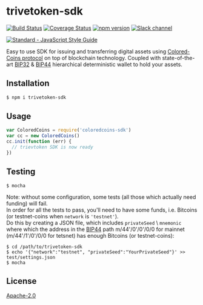 # trivetoken-sdk
[![Build Status](https://travis-ci.org/Colored-Coins/colored-coins-sdk.svg?branch=master)](https://travis-ci.org/Colored-Coins/colored-coins-sdk)
[![Coverage Status](https://coveralls.io/repos/github/Colored-Coins/colored-coins-sdk/badge.svg?branch=master)](https://coveralls.io/github/Colored-Coins/colored-coins-sdk?branch=master)
[![npm version](https://badge.fury.io/js/coloredcoins-sdk.svg)](http://badge.fury.io/js/coloredcoins-sdk)
[![Slack channel](http://slack.coloredcoins.org/badge.svg)](http://slack.coloredcoins.org)

[![Standard - JavaScript Style Guide](https://cdn.rawgit.com/feross/standard/master/badge.svg)](https://github.com/feross/standard)

Easy to use SDK for issuing and transferring digital assets using [Colored-Coins protocol](https://github.com/Colored-Coins/Colored-Coins-Protocol-Specification) on top of blockchain technology.
Coupled with state-of-the-art [BIP32](https://github.com/bitcoin/bips/blob/master/bip-0032.mediawiki) & [BIP44](https://github.com/bitcoin/bips/blob/master/bip-0044.mediawiki) hierarchical deterministic wallet to hold your assets.

## Installation

```sh
$ npm i trivetoken-sdk
```
## Usage

```js
var ColoredCoins = require('coloredcoins-sdk')
var cc = new ColoredCoins()
cc.init(function (err) {
  // trievtoken SDK is now ready
})
```

## Testing
```shell
$ mocha
```
Note: without some configuration, some tests (all those which actually need funding) will fail. <br>
In order for all the tests to pass, you'll need to have some funds, i.e. Bitcoins (or testnet-coins when `network` is `'testnet'`). <br>
Do this by creating a JSON file, which includes `privateSeed` \ `mnemonic` where which the address in the [BIP44](https://github.com/bitcoin/bips/blob/master/bip-0044.mediawiki) path m/44'/0'/0'/0/0 for mainnet (m/44'/1'/0'/0/0 for tetsnet) has enough Bitcoins (or testnet-coins):
```shell
$ cd /path/to/trivetoken-sdk
$ echo '{"network":"testnet", "privateSeed":"YourPrivateSeed"}' >> test/settings.json
$ mocha
```

## License

[Apache-2.0](http://www.apache.org/licenses/LICENSE-2.0)
